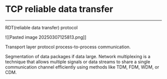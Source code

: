 # TCP reliable data transfer
---

 RDT(reliable data transfer) protocol
 
![[Pasted image 20250307125813.png]]

Transport layer protocol process-to-process communication.

Segmentation of data packages if data large.
Network multiplexing is a technique that allows multiple signals or data streams to share a single communication channel efficiently using methods like TDM, FDM, WDM, or CDM.

